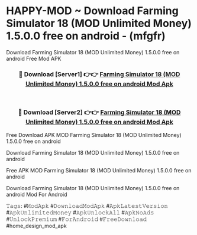 # HAPPY-MOD ~ Download Farming Simulator 18 (MOD Unlimited Money) 1.5.0.0 free on android - (mfgfr)
Download Farming Simulator 18 (MOD Unlimited Money) 1.5.0.0 free on android Free Mod APK

<div align="center">
<h3>🔴 Download [Server1] 👉👉 <a href="https://apk-comot.site?title=Farming_Simulator_18_(MOD_Unlimited_Money)_1.5.0.0_free_on_android">Farming Simulator 18 (MOD Unlimited Money) 1.5.0.0 free on android Mod Apk</a></h3><br>

<h3>🔴 Download [Server2] 👉👉 <a href="https://apk-comot.site?title=Farming_Simulator_18_(MOD_Unlimited_Money)_1.5.0.0_free_on_android">Farming Simulator 18 (MOD Unlimited Money) 1.5.0.0 free on android Mod Apk</a></h3>
</div>


Free Download APK MOD Farming Simulator 18 (MOD Unlimited Money) 1.5.0.0 free on android

Download Farming Simulator 18 (MOD Unlimited Money) 1.5.0.0 free on android 

Free APK MOD Farming Simulator 18 (MOD Unlimited Money) 1.5.0.0 free on android 

Download Farming Simulator 18 (MOD Unlimited Money) 1.5.0.0 free on android Mod For Android

𝚃𝚊𝚐𝚜: #𝙼𝚘𝚍𝙰𝚙𝚔 #𝙳𝚘𝚠𝚗𝚕𝚘𝚊𝚍𝙼𝚘𝚍𝙰𝚙𝚔 #𝙰𝚙𝚔𝙻𝚊𝚝𝚎𝚜𝚝𝚅𝚎𝚛𝚜𝚒𝚘𝚗 #𝙰𝚙𝚔𝚄𝚗𝚕𝚒𝚖𝚒𝚝𝚎𝚍𝙼𝚘𝚗𝚎𝚢 #𝙰𝚙𝚔𝚄𝚗𝚕𝚘𝚌𝚔𝙰𝚕𝚕 #𝙰𝚙𝚔𝙽𝚘𝙰𝚍𝚜 #𝚄𝚗𝚕𝚘𝚌𝚔𝙿𝚛𝚎𝚖𝚒𝚞𝚖 #𝙵𝚘𝚛𝙰𝚗𝚍𝚛𝚘𝚒𝚍 #𝙵𝚛𝚎𝚎𝙳𝚘𝚠𝚗𝚕𝚘𝚊𝚍 #home_design_mod_apk